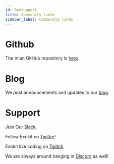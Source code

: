 ```yaml
---
id: DevSupport
title: Community links
sidebar_label: Community links
---
```


# Github
The mian GitHub repository is [here](https://github.com/webmixedreality/exokit).

# Blog
We post announcements and updates to our [blog](https://medium.com/webmr).

# Support

Join Our [Slack](https://exoslack.now.sh/).

Follow Exokit on [Twitter](https://twitter.com/webmixedreality)!

Exokit live coding on [Twitch](https://www.twitch.tv/avaer).

We are always around hanging in [Discord](https://discord.gg/cf5tfTV) as well!
